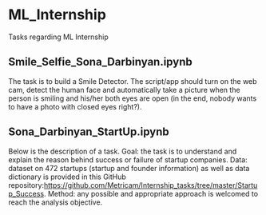 # ML_Internship
Tasks regarding ML Internship
## Smile_Selfie_Sona_Darbinyan.ipynb
The task is to build a Smile Detector. The script/app should turn on the web cam, detect the human face and automatically take a picture when the person is smiling and his/her both eyes are open (in the end, nobody wants to have a photo with closed eyes right?). 
## Sona_Darbinyan_StartUp.ipynb
Below is the description of a task.
Goal: the task is to understand and explain the reason behind success or failure of startup companies.
Data: dataset on 472 startups (startup and founder information) as well as data dictionary is provided in this GitHub repository:https://github.com/Metricam/Internship_tasks/tree/master/Startup_Success. 
Method: any possible and appropriate approach is welcomed to reach the analysis objective.
